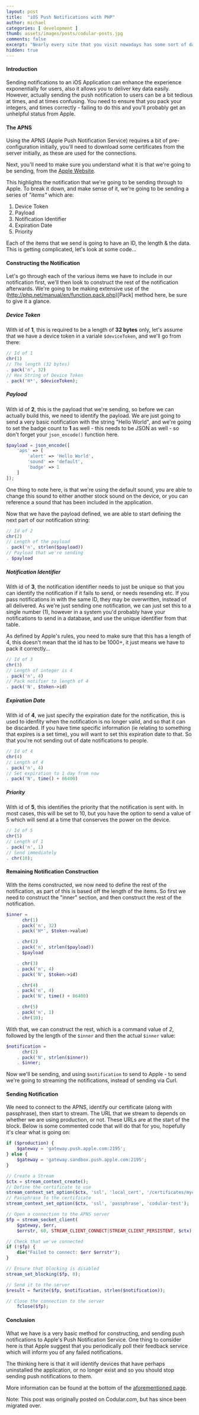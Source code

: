 ```yaml
---
layout: post
title:  "iOS Push Notifications with PHP"
author: michael
categories: [ development ]
thumb: assets/images/posts/codular-posts.jpg
comments: false
excerpt: "Nearly every site that you visit nowadays has some sort of database storage in place, many sites opt to use MySQL databases when using PHP. But are you interacting with your databases correctly?"
hidden: true
---
```

#### Introduction

Sending notifications to an iOS Application can enhance the experience exponentially for users, also it allows you to deliver key data easily. However, actually sending the push notification to users can be a bit tedious at times, and at times confusing. You need to ensure that you pack your integers, and times correctly - failing to do this and you'll probably get an unhelpful status from Apple. 

#### The APNS

Using the APNS (Apple Push Notification Service) requires a bit of pre-configuration initially, you'll need to download some certificates from the server initially, as these are used for the connections. 

Next, you'll need to make sure you understand what it is that we're going to be sending, from the [Apple Website](https://developer.apple.com/library/ios/documentation/NetworkingInternet/Conceptual/RemoteNotificationsPG/Chapters/CommunicatingWIthAPS.html).

This highlights the notification that we're going to be sending through to Apple. To break it down, and make sense of it, we're going to be sending a series of *"items"* which are: 

1. Device Token
2. Payload
3. Notification Identifier
4. Expiration Date
5. Priority

Each of the items that we send is going to have an ID, the length & the data. This is getting complicated, let's look at some code...

#### Constructing the Notification

Let's go through each of the various items we have to include in our notification first, we'll then look to construct the rest of the notification afterwards. We're going to be making extensive use of the (http://php.net/manual/en/function.pack.php)[Pack] method here, be sure to give it a glance.

##### Device Token

With id of **1**, this is required to be a length of **32 bytes** only, let's assume that we have a device token in a variale `$deviceToken`, and we'll go from there: 

```php
// Id of 1
chr(1)
// The length (32 bytes)
. pack('n', 32)
// Hex String of Device Token
. pack('H*', $deviceToken);
```

##### Payload

With id of **2**, this is the payload that we're sending, so before we can actually build this, we need to identify the payload. We are just going to send a very basic notification with the string "Hello World", and we're going to set the badge count to **1** as well - this needs to be JSON as well - so don't forget your `json_encode()` function here. 

```php
$payload = json_encode([
	'aps' => [
		'alert' => 'Hello World',
		'sound' => 'default',
		'badge' => 1
	]
]);
```

One thing to note here, is that we're using the default sound, you are able to change this sound to either another stock sound on the device, or you can reference a sound that has been included in the application. 

Now that we have the payload defined, we are able to start defining the next part of our notification string: 

```php
// Id of 2
chr(2)
// Length of the payload
. pack('n', strlen($payload))
// Payload that we're sending
. $payload
```

##### Notification Identifier

With id of **3**, the notification identifier needs to just be unique so that you can identify the notification if it fails to send, or needs resending etc. If you pass notifications in with the same ID, they may be overwritten, instead of all delivered. As we're just sending one notification, we can just set this to a single number (1), however in a system you'd probably have your notifications to send in a database, and use the unique identifier from that table. 

As defined by Apple's rules, you need to make sure that this has a length of 4, this doesn't mean that the id has to be 1000+, it just means we have to pack it correctly...

```php
// Id of 3
chr(3)
// Length of integer is 4
. pack('n', 4)
// Pack notifier to length of 4
. pack('N', $token->id)
```

##### Expiration Date

With id of **4**, we just specify the expiration date for the notification, this is used to idenfity when the notification is no longer valid, and so that it can be discarded. If you have time specific information (ie relating to something that expires is a set time), you will want to set this expiration date to that. So that you're not sending out of date notifications to people. 

```php
// Id of 4
chr(4)
// Length of 4
. pack('n', 4)
// Set expiration to 1 day from now
. pack('N', time() + 86400)
```

##### Priority

With id of **5**, this identifies the priority that the notification is sent with. In most cases, this will be set to 10, but you have the option to send a value of 5 which will send at a time that conserves the power on the device. 

```php
// Id of 5
chr(5)
// Length of 1
. pack('n', 1)
// Send immediately
. chr(10);
```

#### Remaining Notification Construction

With the items constructed, we now need to define the rest of the notification, as part of this is based off the length of the items. So first we need to construct the "inner" section, and then construct the rest of the notification.

```php
$inner = 
	  chr(1)
	. pack('n', 32)
	. pack('H*', $token->value)

	. chr(2)
	. pack('n', strlen($payload))
	. $payload

	. chr(3)
	. pack('n', 4)
	. pack('N', $token->id)

	. chr(4)
	. pack('n', 4)
	. pack('N', time() + 86400)

	. chr(5)
	. pack('n', 1)
	. chr(10);
```

With that, we can construct the rest, which is a command value of *2*, followed by the length of the `$inner` and then the actual `$inner` value: 

```php
$notification = 
	  chr(2)
	. pack('N', strlen($inner))
	. $inner;
```

Now we'll be sending, and using `$notification` to send to Apple - to send we're going to streaming the notifications, instead of sending via Curl. 

#### Sending Notification

We need to connect to the APNS, identify our certificate (along with passphrase), then start to stream. The URL that we stream to depends on whether we are using production, or not. These URLs are at the start of the block. Below is some commented code that will do that for you, hopefully it's clear what is going on:

```php
if ($production) {
	$gateway = 'gateway.push.apple.com:2195';
} else { 
	$gateway = 'gateway.sandbox.push.apple.com:2195';
}

// Create a Stream
$ctx = stream_context_create();
// Define the certificate to use 
stream_context_set_option($ctx, 'ssl', 'local_cert', '/certificates/mycert.pem');
// Passphrase to the certificate
stream_context_set_option($ctx, 'ssl', 'passphrase', 'codular-test');

// Open a connection to the APNS server
$fp = stream_socket_client(
	$gateway, $err,
	$errstr, 60, STREAM_CLIENT_CONNECT|STREAM_CLIENT_PERSISTENT, $ctx);

// Check that we've connected
if (!$fp) {
	die("Failed to connect: $err $errstr");
}

// Ensure that blocking is disabled
stream_set_blocking($fp, 0);

// Send it to the server
$result = fwrite($fp, $notification, strlen($notification));

// Close the connection to the server
	fclose($fp);	
```

#### Conclusion

What we have is a very basic method for constructing, and sending push notifications to Apple's Push Notification Service. One thing to consider here is that Apple suggest that you periodically poll their feedback service which will inform you of any failed notifications. 

The thinking here is that it will identify devices that have perhaps uninstalled the application, or no longer exist and so you should stop sending push notifications to them. 

More information can be found at the bottom of the [aforementioned page](https://developer.apple.com/library/ios/documentation/NetworkingInternet/Conceptual/RemoteNotificationsPG/Chapters/CommunicatingWIthAPS.html).


<div class='post-footer-note'>
Note: This post was originally posted on Codular.com, but has since been migrated over.
</div>
